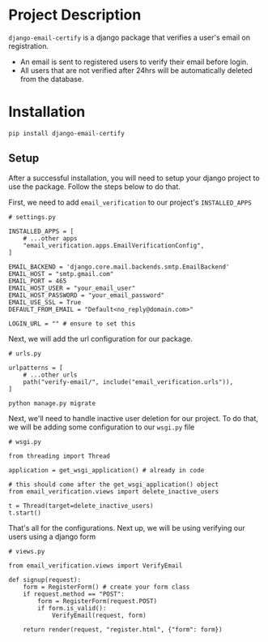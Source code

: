 # Project Description

`django-email-certify` is a django package that verifies a user's email on registration.

- An email is sent to registered users to verify their email before login. 
- All users that are not verified after 24hrs will be automatically deleted from the database.

# Installation

```
pip install django-email-certify
```

## Setup
After a successful installation, you will need to setup your django project to use the package. Follow the steps below to do that.

First, we need to add `email_verification` to our project's `INSTALLED_APPS`

```
# settings.py

INSTALLED_APPS = [
    # ...other apps
    "email_verification.apps.EmailVerificationConfig",
]

EMAIL_BACKEND = 'django.core.mail.backends.smtp.EmailBackend'
EMAIL_HOST = "smtp.gmail.com"
EMAIL_PORT = 465
EMAIL_HOST_USER = "your_email_user"
EMAIL_HOST_PASSWORD = "your_email_password"
EMAIL_USE_SSL = True
DEFAULT_FROM_EMAIL = "Default<no_reply@domain.com>"

LOGIN_URL = "" # ensure to set this
```

Next, we will add the url configuration for our package.

```
# urls.py

urlpatterns = [
    # ...other urls
    path("verify-email/", include("email_verification.urls")),
]
```

```
python manage.py migrate
```

Next, we'll need to handle inactive user deletion for our project. To do that, we will be adding some configuration to our `wsgi.py` file

```
# wsgi.py

from threading import Thread

application = get_wsgi_application() # already in code

# this should come after the get_wsgi_application() object
from email_verification.views import delete_inactive_users

t = Thread(target=delete_inactive_users)
t.start()
```

That's all for the configurations. Next up, we will be using verifying our users using a django form

```
# views.py

from email_verification.views import VerifyEmail

def signup(request):
    form = RegisterForm() # create your form class
    if request.method == "POST":
        form = RegisterForm(request.POST)
        if form.is_valid():
            VerifyEmail(request, form)
    
    return render(request, "register.html", {"form": form})
```


